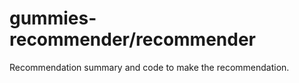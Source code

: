 gummies-recommender/recommender
===================

Recommendation summary and code to make the recommendation.
